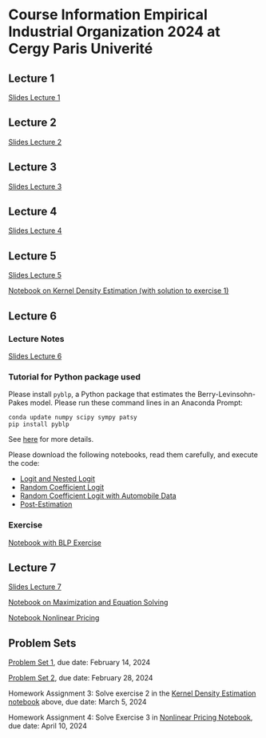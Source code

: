 # Course Information Empirical Industrial Organization 2024 at Cergy Paris Univerité

## Lecture 1

[Slides Lecture 1](EmpiricalIOChap12024trans.pdf)

## Lecture 2

[Slides Lecture 2](EmpiricalIOChap22024.pdf)

## Lecture 3

[Slides Lecture 3](EmpiricalIOChap32024trans.pdf)

## Lecture 4

[Slides Lecture 4](empiricalio_chap4.pdf)

## Lecture 5

[Slides Lecture 5](empiricalio_chap5.pdf)

[Notebook on Kernel Density Estimation (with solution to exercise 1)](kernel-density-example-exercise1.ipynb)

## Lecture 6

### Lecture Notes

[Slides Lecture 6](empiricalio_chap6.pdf)

### Tutorial for Python package used

Please install `pyblp`, a Python package that estimates the Berry-Levinsohn-Pakes model. Please run these command lines in an Anaconda Prompt:
```
conda update numpy scipy sympy patsy
pip install pyblp
```
See [here](https://pypi.org/project/pyblp/) for more details.

Please download the following notebooks, read them carefully, and execute the code:
- [Logit and Nested Logit](https://pyblp.readthedocs.io/en/stable/_notebooks/tutorial/logit_nested.html)
- [Random Coefficient Logit](https://pyblp.readthedocs.io/en/stable/_notebooks/tutorial/nevo.html)
- [Random Coefficient Logit with Automobile Data](https://pyblp.readthedocs.io/en/stable/_notebooks/tutorial/blp.html)
- [Post-Estimation](https://pyblp.readthedocs.io/en/stable/_notebooks/tutorial/post_estimation.html)

### Exercise

[Notebook with BLP Exercise](exercise_blp.ipynb)

## Lecture 7

[Slides Lecture 7](empiricalio_chap7.pdf)

[Notebook on Maximization and Equation Solving](maximize_solve.ipynb)

[Notebook Nonlinear Pricing](nlp2.ipynb)

## Problem Sets

[Problem Set 1](problem_set1.pdf), due date: February 14, 2024

[Problem Set 2](problem_set2.pdf), due date: February 28, 2024

Homework Assignment 3: Solve exercise 2 in the [Kernel Density Estimation notebook](kernel-density-example-exercise1.ipynb) above, due date: March 5, 2024

Homework Assignment 4: Solve Exercise 3 in [Nonlinear Pricing Notebook](nlp2.ipynb), due date: April 10, 2024
